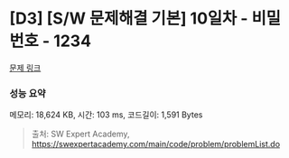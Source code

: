 # [D3] [S/W 문제해결 기본] 10일차 - 비밀번호 - 1234 

[문제 링크](https://swexpertacademy.com/main/code/problem/problemDetail.do?contestProbId=AV14_DEKAJcCFAYD) 

### 성능 요약

메모리: 18,624 KB, 시간: 103 ms, 코드길이: 1,591 Bytes



> 출처: SW Expert Academy, https://swexpertacademy.com/main/code/problem/problemList.do